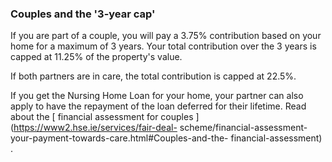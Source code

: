 ###  Couples and the '3-year cap'

If you are part of a couple, you will pay a 3.75% contribution based on your
home for a maximum of 3 years. Your total contribution over the 3 years is
capped at 11.25% of the property's value.

If both partners are in care, the total contribution is capped at 22.5%.

If you get the Nursing Home Loan for your home, your partner can also apply to
have the repayment of the loan deferred for their lifetime. Read about the [
financial assessment for couples ](https://www2.hse.ie/services/fair-deal-
scheme/financial-assessment-your-payment-towards-care.html#Couples-and-the-
financial-assessment) .
